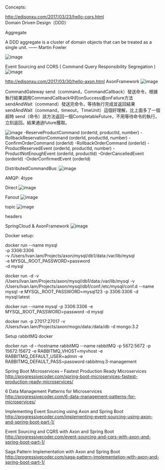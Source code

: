 Concepts:

http://edisonxu.com/2017/03/23/hello-cqrs.html <br/>
Domain Driven Design（DDD）

Aggregate

A DDD aggregate is a cluster of domain objects that can be treated as a single unit.
—— Martin Fowler

![image](http://edisonxu.com/images/2017/03/nG3Vc.png)

Event Sourcing and CORS ( Command Query Responsibility Segregation ) 
![image](http://edisonxu.com/images/2017/03/cqrs.png)

http://edisonxu.com/2017/03/30/hello-axon.html
AxonFramework
![image](http://edisonxu.com/images/2017/03/detailed-architecture-overview.png)

CommandGateway
send（command，CommandCallback）發送命令，根據執行結果調用CommandCallback中的onSuccess或onFailure方法
sendAndWait（command）發送完命令，等待執行完成並返回結果
sendAndWait（command，timeout，TimeUnit）這個好理解，比上面多了一個超時
send（命令）該方法返回一個CompletableFuture，不用等待命令的執行，立刻返回。結果通過future獲取。

![image](http://edisonxu.com/images/2017/03/flowchart.png)
-ReserveProductCommand (orderId, productId, number)
-RollbackReservationCommand (orderId, productId, number)
-ConfirmOrderCommand (orderId)
-RollbackOrderCommand (orderId)
-ProductReservedEvent (orderId, productId, number)
-ProductNotEnoughEvent (orderId, productId)
-OrderCancelledEvent (orderId)
-OrderConfirmedEvent (orderId)

DistributedCommandBus:
![image](http://edisonxu.com/images/2017/03/distributed-command-bus.png)

AMQP:
4type

Direct
![image](http://edisonxu.com/images/2017/04/direct_exchange.png)

Fanout
![image](http://edisonxu.com/images/2017/04/fanout_exchange.png)

topic
![image](http://edisonxu.com/images/2017/04/topic_exchange.png)

headers


SpringCloud & AxonFramework
![image](http://edisonxu.com/images/2017/04/lesson7_archi.png)

Docker setup:

docker run --name mysql \
  -p 3306:3306 \
  -v /Users/Ivan.lam/Projects/axon/mysql/db1/data:/var/lib/mysql \
  -e MYSQL_ROOT_PASSWORD=password \
  -d mysql

docker run -d -v /Users/Ivan.lam/Projects/axon/mysql/db1/data:/var/lib/mysql -v /Users/Ivan.lam/Projects/axon/mysql/db1/conf:/etc/mysql/conf.d --name mysql -e MYSQL_ROOT_PASSWORD=mysql123 -p 3306:3306 -d mysql:latest

docker run --name mysql -p 3306:3306 -e MYSQL_ROOT_PASSWORD=password -d mysql

docker run -p 27017:27017 -v /Users/Ivan.lam/Projects/axon/mogo/data:/data/db -d mongo:3.2

Setup rabbitMQ docker

docker run -d --hostname rabbitMQ --name rabbitMQ -p 5672:5672 -p 15672:15672 -e RABBITMQ_VHOST=myvhost -e RABBITMQ_DEFAULT_USER=admin -e RABBITMQ_DEFAULT_PASS=password rabbitmq:3-management



Spring Boot Microservices – Fastest Production Ready Microservices
http://progressivecoder.com/spring-boot-microservices-fastest-production-ready-microservices/

6 Data Management Patterns for Microservices
http://progressivecoder.com/6-data-management-patterns-for-microservices/

Implementing Event Sourcing using Axon and Spring Boot
http://progressivecoder.com/implementing-event-sourcing-using-axon-and-spring-boot-part-1/

Event Sourcing and CQRS with Axon and Spring Boot
http://progressivecoder.com/event-sourcing-and-cqrs-with-axon-and-spring-boot-part-1/

Saga Pattern Implementation with Axon and Spring Boot
http://progressivecoder.com/saga-pattern-implementation-with-axon-and-spring-boot-part-1/
